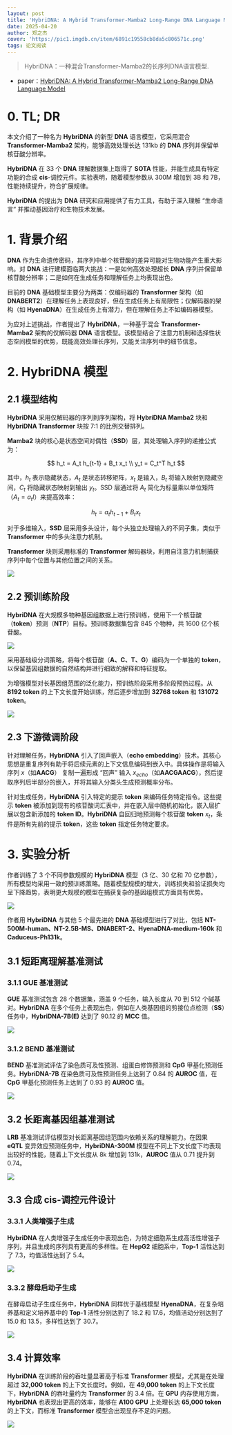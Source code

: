 ```yaml
---
layout: post
title: 'HybriDNA: A Hybrid Transformer-Mamba2 Long-Range DNA Language Model'
date: 2025-04-20
author: 郑之杰
cover: 'https://pic1.imgdb.cn/item/6891c19558cb8da5c806571c.png'
tags: 论文阅读
---
```


> HybriDNA：一种混合Transformer-Mamba2的长序列DNA语言模型.

- paper：[HybriDNA: A Hybrid Transformer-Mamba2 Long-Range DNA Language Model](https://arxiv.org/abs/2502.10807)


# 0. TL; DR
本文介绍了一种名为 **HybriDNA** 的新型 **DNA** 语言模型，它采用混合 **Transformer-Mamba2** 架构，能够高效处理长达 131kb 的 **DNA** 序列并保留单核苷酸分辨率。

**HybriDNA** 在 33 个 **DNA** 理解数据集上取得了 **SOTA** 性能，并能生成具有特定功能的合成 **cis**-调控元件。实验表明，随着模型参数从 300M 增加到 3B 和 7B，性能持续提升，符合扩展规律。

**HybriDNA** 的提出为 **DNA** 研究和应用提供了有力工具，有助于深入理解 “生命语言” 并推动基因治疗和生物技术发展。

# 1. 背景介绍

**DNA** 作为生命遗传密码，其序列中单个核苷酸的差异可能对生物功能产生重大影响。对 **DNA** 进行建模面临两大挑战：一是如何高效处理超长 **DNA** 序列并保留单核苷酸分辨率；二是如何在生成任务和理解任务上均表现出色。

目前的 **DNA** 基础模型主要分为两类：仅编码器的 **Transformer** 架构（如 **DNABERT2**）在理解任务上表现良好，但在生成任务上有局限性；仅解码器的架构（如 **HyenaDNA**）在生成任务上有潜力，但在理解任务上不如编码器模型。

为应对上述挑战，作者提出了 **HybriDNA**，一种基于混合 **Transformer-Mamba2** 架构的仅解码器 **DNA** 语言模型。该模型结合了注意力机制和选择性状态空间模型的优势，既能高效处理长序列，又能关注序列中的细节信息。

# 2. HybriDNA 模型

## 2.1 模型结构

**HybriDNA** 采用仅解码器的序列到序列架构，将 **HybriDNA Mamba2** 块和 **HybriDNA Transformer** 块按 7:1 的比例交替排列。

**Mamba2** 块的核心是状态空间对偶性（**SSD**）层，其处理输入序列的递推公式为：

$$
h_t = A_t h_{t-1} + B_t x_t \\
y_t = C_t^T h_t
$$

其中，$h_t$ 表示隐藏状态，$A_t$ 是状态转移矩阵，$x_t$ 是输入，$B_t$ 将输入映射到隐藏空间，$C_t$ 将隐藏状态映射到输出 $y_t$。SSD 层通过将 $A_t$ 简化为标量乘以单位矩阵（$A_t = a_t I$）来提高效率：

$$
h_t = a_t h_{t-1} + B_t x_t
$$

对于多维输入，**SSD** 层采用多头设计，每个头独立处理输入的不同子集，类似于 **Transformer** 中的多头注意力机制。

**Transformer** 块则采用标准的 **Transformer** 解码器块，利用自注意力机制捕获序列中每个位置与其他位置之间的关系。

![](https://pic1.imgdb.cn/item/6891c3ef58cb8da5c8065cd1.png)

## 2.2 预训练阶段

**HybriDNA** 在大规模多物种基因组数据上进行预训练，使用下一个核苷酸（**token**）预测（**NTP**）目标。预训练数据集包含 845 个物种，共 1600 亿个核苷酸。

![](https://pic1.imgdb.cn/item/6891c41958cb8da5c8065cea.png)

采用基础级分词策略，将每个核苷酸（**A、C、T、G**）编码为一个单独的 **token**，以保留基因组数据的自然结构并进行细致的解释和特征提取。

为增强模型对长基因组范围的泛化能力，预训练阶段采用多阶段预热过程。从 **8192 token** 的上下文长度开始训练，然后逐步增加到 **32768 token** 和 **131072 token**。

![](https://pic1.imgdb.cn/item/6891c3a358cb8da5c8065c8d.png)

## 2.3 下游微调阶段

针对理解任务，**HybriDNA** 引入了回声嵌入（**echo embedding**）技术。其核心思想是重复序列有助于将后续元素的上下文信息编码到嵌入中。具体操作是将输入序列 $x$（如**AACG**） 复制一遍形成 “回声” 输入 $x_{echo}$（如**AACGAACG**），然后提取序列后半部分的嵌入，并将其输入分类头生成预测概率分布。

针对生成任务，**HybriDNA** 引入特定的提示 **token** 来编码任务特定指令。这些提示 **token** 被添加到现有的核苷酸词汇表中，并在嵌入层中随机初始化，嵌入层扩展以包含新添加的 **token ID**。**HybriDNA** 自回归地预测每个核苷酸 **token** $x_t$，条件是所有先前的提示 **token**，这些 **token** 指定任务特定要求。

# 3. 实验分析

作者训练了 3 个不同参数规模的 **HybriDNA** 模型（3 亿、30 亿和 70 亿参数），所有模型均采用一致的预训练策略。随着模型规模的增大，训练损失和验证损失均呈下降趋势，表明更大规模的模型在捕获复杂的基因组模式方面具有优势。

![](https://pic1.imgdb.cn/item/6891c83e58cb8da5c8065fc1.png)

作者用 **HybriDNA** 与其他 5 个最先进的 **DNA** 基础模型进行了对比，包括 **NT-500M-human、NT-2.5B-MS、DNABERT-2、HyenaDNA-medium-160k** 和 **Caduceus-Ph131k**。

## 3.1 短距离理解基准测试
### 3.1.1 GUE 基准测试
**GUE** 基准测试包含 28 个数据集，涵盖 9 个任务，输入长度从 70 到 512 个碱基对。**HybriDNA** 在多个任务上表现出色，例如在人类基因组的剪接位点检测（**SS**）任务中，**HybriDNA-7B(E)** 达到了 90.12 的 **MCC** 值。

![](https://pic1.imgdb.cn/item/6891c8ae58cb8da5c8066027.png)

### 3.1.2 BEND 基准测试
**BEND** 基准测试评估了染色质可及性预测、组蛋白修饰预测和 **CpG** 甲基化预测任务。**HybriDNA-7B** 在染色质可及性预测任务上达到了 0.84 的 **AUROC** 值，在 **CpG** 甲基化预测任务上达到了 0.93 的 **AUROC** 值。

![](https://pic1.imgdb.cn/item/6891c8cc58cb8da5c8066035.png)

## 3.2 长距离基因组基准测试

**LRB** 基准测试评估模型对长距离基因组范围内依赖关系的理解能力。在因果 **eQTL** 变异效应预测任务中，**HybriDNA-300M** 模型在不同上下文长度下均表现出较好的性能，随着上下文长度从 8k 增加到 131k，**AUROC** 值从 0.71 提升到 0.74。

![](https://pic1.imgdb.cn/item/6891c8ff58cb8da5c8066083.png)


## 3.3 合成 cis-调控元件设计
### 3.3.1 人类增强子生成
**HybriDNA** 在人类增强子生成任务中表现出色，为特定细胞系生成高活性增强子序列，并且生成的序列具有更高的多样性。在 **HepG2** 细胞系中，**Top-1** 活性达到了 7.3，均值活性达到了 5.4。

![](https://pic1.imgdb.cn/item/6891c94458cb8da5c8066112.png)

### 3.3.2 酵母启动子生成
在酵母启动子生成任务中，**HybriDNA** 同样优于基线模型 **HyenaDNA**，在复杂培养基和定义培养基中的 **Top-1** 活性分别达到了 18.2 和 17.6，均值活动分别达到了 15.0 和 13.5，多样性达到了 30.7。

![](https://pic1.imgdb.cn/item/6891c95f58cb8da5c8066140.png)

## 3.4 计算效率
**HybriDNA** 在训练阶段的吞吐量显著高于标准 **Transformer** 模型，尤其是在处理超过 **32,000 token** 的上下文长度时。例如，在 **49,000 token** 的上下文长度下，**HybriDNA** 的吞吐量约为 **Transformer** 的 3.4 倍。在 **GPU** 内存使用方面，**HybriDNA** 也表现出更高的效率，能够在 **A100 GPU** 上处理长达 **65,000 token** 的上下文，而标准 **Transformer** 模型会出现显存不足的问题。

![](https://pic1.imgdb.cn/item/6891c98d58cb8da5c8066199.png)